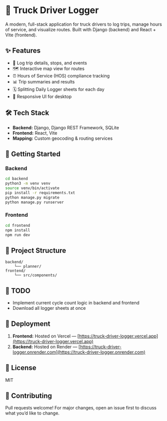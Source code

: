 # 🚚 Truck Driver Logger

A modern, full-stack application for truck drivers to log trips, manage hours of service, and visualize routes. Built with Django (backend) and React + Vite (frontend).

## ✨ Features

- 📝 Log trip details, stops, and events
- 🗺️ Interactive map view for routes
- ⏰ Hours of Service (HOS) compliance tracking
- 📊 Trip summaries and results
- 🗓️ Splitting Daily Logger sheets for each day
- 📱 Responsive UI for desktop

## 🛠️ Tech Stack

- **Backend:** Django, Django REST Framework, SQLite
- **Frontend:** React, Vite
- **Mapping:** Custom geocoding & routing services

## 🚀 Getting Started

### Backend

```bash
cd backend
python3 -m venv venv
source venv/bin/activate
pip install -r requirements.txt
python manage.py migrate
python manage.py runserver
```

### Frontend

```bash
cd frontend
npm install
npm run dev
```

## 📂 Project Structure

```
backend/
	└── planner/
frontend/
	└── src/components/
```

## 📝 TODO

- Implement current cycle count logic in backend and frontend
- Download all logger sheets at once

## 🚀 Deployment

1. **Frontend:** Hosted on Vercel — [https://truck-driver-logger.vercel.app](https://truck-driver-logger.vercel.app)
2. **Backend:** Hosted on Render — [https://truck-driver-logger.onrender.com](https://truck-driver-logger.onrender.com)

## 📄 License

MIT

## 🤝 Contributing

Pull requests welcome! For major changes, open an issue first to discuss what you’d like to change.
